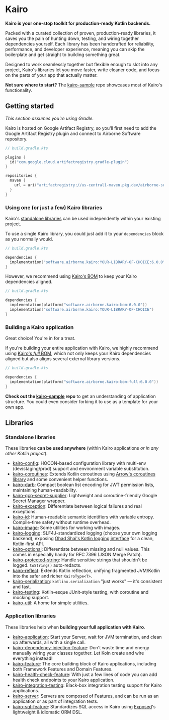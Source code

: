 # Kairo

**Kairo is your one-stop toolkit for production-ready Kotlin backends.**

Packed with a curated collection of proven, production-ready libraries,
it saves you the pain of hunting down, testing, and wiring together dependencies yourself.
Each library has been handcrafted for reliability, performance, and developer experience,
meaning you can skip the boilerplate and get straight to building something great.

Designed to work seamlessly together but flexible enough to slot into any project,
Kairo's libraries let you move faster, write cleaner code,
and focus on the parts of your app that actually matter.

**Not sure where to start?**
The [kairo-sample](https://github.com/hudson155/kairo-sample) repo
showcases most of Kairo's functionality.

## Getting started

_This section assumes you're using Gradle._

Kairo is hosted on Google Artifact Registry,
so you'll first need to add the Google Artifact Registry plugin
and connect to Airborne Software repository.

```kotlin
// build.gradle.kts

plugins {
  id("com.google.cloud.artifactregistry.gradle-plugin")
}

repositories {
  maven {
    url = uri("artifactregistry://us-central1-maven.pkg.dev/airborne-software/maven")
  }
}
```

### Using one (or just a few) Kairo libraries

Kairo's [standalone libraries](#standalone-libraries)
can be used independently within your existing project.

To use a single Kairo library,
you could just add it to your `dependencies` block as you normally would.

```kotlin
// build.gradle.kts

dependencies {
  implementation("software.airborne.kairo:YOUR-LIBRARY-OF-CHOICE:6.0.0")
}
```

However, we recommend using [Kairo's BOM](./bom)
to keep your Kairo dependencies aligned.

```kotlin
// build.gradle.kts

dependencies {
  implementation(platform("software.airborne.kairo:bom:6.0.0"))
  implementation("software.airborne.kairo:YOUR-LIBRARY-OF-CHOICE")
}
```

### Building a Kairo application

Great choice! You're in for a treat.

If you're building your entire application with Kairo,
we highly recommend using [Kairo's _full_ BOM](./bom-full),
which not only keeps your Kairo dependencies aligned
but also aligns several external library versions.

```kotlin
// build.gradle.kts

dependencies {
  implementation(platform("software.airborne.kairo:bom-full:6.0.0"))
}
```

**Check out the [kairo-sample](https://github.com/hudson155/kairo-sample) repo**
to get an understanding of application structure.
You could even consider forking it to use as a template for your own app.

## Libraries

### Standalone libraries

These libraries **can be used anywhere**
(within Kairo applications _or in any other Kotlin project_).

- [kairo-config](./kairo-config):
  HOCON-based configuration library
  with multi-env (dev/staging/prod) support and environment variable substitution.
- [kairo-coroutines](./kairo-coroutines):
  Extends Kotlin coroutines
  using [Arrow's coroutines library](https://arrow-kt.io/learn/coroutines/)
  and some convenient helper functions.
- [kairo-darb](./kairo-darb):
  Compact boolean list encoding for JWT permission lists,
  maintaining human-readability.
- [kairo-gcp-secret-supplier](./kairo-gcp-secret-supplier):
  Lightweight and coroutine-friendly
  Google Secret Manager wrapper.
- [kairo-exception](./kairo-exception):
  Differentiate between logical failures and real exceptions.
- [kairo-id](./kairo-id):
  Human-readable semantic identifiers with variable entropy.
  Compile-time safety without runtime overhead.
- [kairo-image](./kairo-image):
  Some utilities for working with images.
- [kairo-logging](./kairo-logging):
  SLF4J-standardized logging (choose your own logging backend),
  exposing [Ohad Shai's Kotlin logging interface](https://github.com/oshai/kotlin-logging)
  for a clean, Kotlin-first API.
- [kairo-optional](./kairo-optional):
  Differentiate between missing and null values.
  This comes in especially handy for RFC 7396 (JSON Merge Patch).
- [kairo-protected-string](./kairo-protected-string):
  Handle sensitive strings that shouldn't be logged.
  `toString()` auto-redacts.
- [kairo-reflect](./kairo-reflect):
  Extends Kotlin reflection,
  unifying fragmented JVM/Kotlin into the safer and richer `KairoType<T>`.
- [kairo-serialization](./kairo-serialization):
  `kotlinx.serialization` "just works" — it's consistent and fast.
- [kairo-testing](./kairo-testing):
  Kotlin-esque JUnit-style testing, with coroutine and mocking support.
- [kairo-util](./kairo-util):
  A home for simple utilities.

### Application libraries

These libraries help when **building your full application with Kairo**.

- [kairo-application](./kairo-application):
  Start your Server,
  wait for JVM termination,
  and clean up afterwards,
  all with a single call.
- [kairo-dependency-injection-feature](./kairo-dependency-injection/feature):
  Don't waste time and energy manually wiring your classes together.
  Let Koin create and wire everything instead!
- [kairo-feature](./kairo-feature):
  The core building block of Kairo applications,
  including both Framework Features and Domain Features.
- [kairo-health-check-feature](./kairo-health-check/feature):
  With just a few lines of code
  you can add health check endpoints to your Kairo application.
- [kairo-integration-testing](./kairo-integration-testing):
  Black-box integration testing support for Kairo applications.
- [kairo-server](./kairo-server):
  Servers are composed of Features,
  and can be run as an application or as part of integration tests.
- [kairo-sql-feature](./kairo-sql/feature):
  Standardizes SQL access in Kairo
  using [Exposed](https://www.jetbrains.com/exposed/)'s lightweight & idiomatic ORM DSL.
